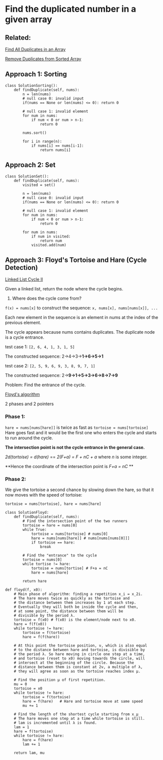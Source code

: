 # Find the duplicated number in a given array

## Related: 

[Find All Duplicates in an Array](https://leetcode.com/problems/find-all-duplicates-in-an-array/)

[Remove Duplicates from Sorted Array](https://leetcode.com/problems/remove-duplicates-from-sorted-array/)

## Approach 1: Sorting 

```
class SolutionSorting():
    def findDuplicate(self, nums):
        n = len(nums)
        # null case 0: invalid input
        if(nums == None or len(nums) <= 0): return 0

        # null case 1: invalid element
        for num in nums:
            if num < 0 or num > n-1:
                return 0

        nums.sort()

        for i in range(n):
            if nums[i] == nums[i-1]:
                return nums[i]
```

## Approach 2: Set

```
class SolutionSet():
    def findDuplicate(self, nums):
        visited = set()

        n = len(nums)
        # null case 0: invalid input
        if(nums == None or len(nums) <= 0): return 0

        # null case 1: invalid element
        for num in nums:
            if num < 0 or num > n-1:
                return 0

        for num in nums:
            if num in visited:
                return num
            visited.add(num)
```

## Approach 3: Floyd's Tortoise and Hare (Cycle Detection) 

[Linked List Cycle II](https://leetcode.com/problems/linked-list-cycle-ii/solution/)

Given a linked list, return the node where the cycle begins. 

1. Where does the cycle come from?

`f(x) = nums[x]` to construct the sequence: `x, nums[x], nums[nums[x]], ...`

Each new element in the sequence is an element in nums at the index of the previous element. 

The cycle appears because nums contains duplicates. The duplicate node is a cycle entrance. 

test case 1: `[2, 6, 4, 1, 3, 1, 5]` 

The constructed sequence: 2->4->3->**1->6->5->1**

test case 2: `[2, 5, 9, 6, 9, 3, 8, 9, 7, 1]`

The constructed sequence: 2->**9->1->5->3->6->8->7->9**

Problem: Find the entrance of the cycle. 

[Floyd's algorithm](https://en.wikipedia.org/wiki/Cycle_detection#Floyd.27s_Tortoise_and_Hare)

2 phases and 2 pointers

### Phase 1:

`hare = nums[nums[hare]]` is twice as fast as `tortoise = nums[tortoise]`
Hare goes fast and it would be the first one who enters the cycle and starts to run around the cycle. 

**The intersection point is not the cycle entrance in the general case.**

*2d(tortoise) = d(hare)* == *2(F+a) = F + nC + a* where *n* is some integer. 

**Hence the coordinate of the intersection point is *F+a = nC* **

### Phase 2: 

We give the tortoise a second chance by slowing down the hare, so that it now moves with the speed of tortoise:

`tortoise = nums[tortoise], hare = nums[hare]`

```
class SolutionFloyd:
    def findDuplicate(self, nums):
        # Find the intersection point of the two runners
        tortoise = hare = nums[0]
        while True:
            tortoise = nums[tortoise] # nums[0]
            hare = nums[nums[hare]] # nums[nums[nums[0]]]
            if tortoise == hare:
                break
        
        # Find the "entrance" to the cycle
        tortoise = nums[0]
        while tortise != hare:
            tortoise = nums[tortise] # F+a = nC 
            hare = nums[hare]

        return hare
```


```
def floyd(f, x0):
    # Main phase of algorithm: finding a repetition x_i = x_2i.
    # The hare moves twice as quickly as the tortoise and
    # the distance between them increases by 1 at each step.
    # Eventually they will both be inside the cycle and then,
    # at some point, the distance between them will be
    # divisible by the period λ.
    tortoise = f(x0) # f(x0) is the element/node next to x0.
    hare = f(f(x0))
    while tortoise != hare:
        tortoise = f(tortoise)
        hare = f(f(hare))
  
    # At this point the tortoise position, ν, which is also equal
    # to the distance between hare and tortoise, is divisible by
    # the period λ. So hare moving in circle one step at a time, 
    # and tortoise (reset to x0) moving towards the circle, will 
    # intersect at the beginning of the circle. Because the 
    # distance between them is constant at 2ν, a multiple of λ,
    # they will agree as soon as the tortoise reaches index μ.

    # Find the position μ of first repetition.    
    mu = 0
    tortoise = x0
    while tortoise != hare:
        tortoise = f(tortoise)
        hare = f(hare)   # Hare and tortoise move at same speed
        mu += 1
 
    # Find the length of the shortest cycle starting from x_μ
    # The hare moves one step at a time while tortoise is still.
    # lam is incremented until λ is found.
    lam = 1
    hare = f(tortoise)
    while tortoise != hare:
        hare = f(hare)
        lam += 1
 
    return lam, mu
```






